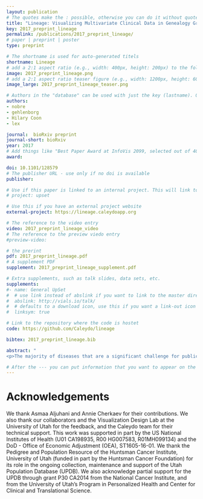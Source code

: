 ```yaml
---
layout: publication
# The quotes make the : possible, otherwise you can do it without quotes
title: "Lineage: Visualizing Multivariate Clinical Data in Genealogy Graphs"
key: 2017_preprint_lineage
permalink: /publications/2017_preprint_lineage/
# paper | preprint | poster
type: preprint

# The shortname is used for auto-generated titels
shortname: Lineage
# add a 2:1 aspect ratio (e.g., width: 400px, height: 200px) to the folder /assets/images/papers/
image: 2017_preprint_lineage.png
# add a 2:1 aspect ratio teaser figure (e.g., width: 1200px, height: 600px) to the folder /assets/images/papers/
image_large: 2017_preprint_lineage_teaser.png

# Authors in the "database" can be used with just the key (lastname). Others can be written properly.
authors:
- nobre
- gehlenborg
- Hilary Coon
- lex

journal:  bioRxiv preprint
journal-short: bioRxiv
year: 2017
# Add things like "Best Paper Award at InfoVis 2099, selected out of 4000 submissions"
award:

doi: 10.1101/128579
# The publisher URL - use only if no doi is available
publisher:

# Use if this paper is linked to an internal project. This will link to the project site
# project: upset

# Use this if you have an external project website
external-project: https://lineage.caleydoapp.org

# The reference to the video entry
video: 2017_preprint_lineage_video
# The reference to the preview viedo entry
#preview-video:

# the prerint
pdf: 2017_preprint_lineage.pdf
# A supplement PDF
supplement: 2017_preprint_lineage_supplement.pdf

# Extra supplements, such as talk slides, data sets, etc.
supplements:
#- name: General UpSet
#  # use link instead of abslink if you want to link to the master directory
#  abslink: http://vials.io/talk/
#  # defaults to a download icon, use this if you want a link-out icon
#  linksym: true

# Link to the repository where the code is hostet
code: https://github.com/Caleydo/lineage

bibtex: 2017_preprint_lineage.bib

abstract: "
<p>The majority of diseases that are a significant challenge for public and individual heath are caused by a combination of hereditary and environmental factors. In this paper, we introduce Lineage, a novel visual analysis tool, designed to support domain experts that study such multifactorial diseases in the context of genealogies. Incorporating familial relationships between cases can provide insights into shared genomic variants that could be implicated in diseases, but also into shared environmental exposures. We introduce a data and task abstraction and argue that the problem of analyzing such diseases based on genealogical, clinical, and genetic data can be mapped to a multivariate graph visualization problem. Our main contribution is a novel visual representation for tree-like, multivariate graphs, which we apply to genealogies and clinical data about the individuals in these families. We introduce data-driven aggregation methods to scale to multiple families with hundreds of members across several generations. By designing the genealogy graph layout to align with a tabular view that displays clinical data for each family member, we are able to incorporate extensive, multivariate attributes in the analysis of the genealogy without cluttering the graph. We also discuss how the principles of our methodology can be generalized to other scenarios. We validate our designs using an illustrative example based on real-world data, and report of feedback from domain experts.</p>"

# After the --- you can put information that you want to appear on the website using markdown formatting or HTML. A good example are acknowledgements, extra references, an erratum, etc.
---
```



# Acknowledgements

We thank Asmaa Aljuhani and Annie Cherkaev for their contributions. We also thank our collaborators and the Visualization Design Lab at the University of Utah for the feedback, and the Caleydo team for their technical support. 
This work was supported in part by the US National Institutes of Health (U01 CA198935, R00 HG007583, R01MH099134) and the DoD - Office of Economic Adjustment (OEA), ST1605-16-01. We thank the Pedigree and Population Resource of the Huntsman Cancer Institute, University of Utah (funded in part by the Huntsman Cancer Foundation) for its role in the ongoing collection, maintenance and support of the Utah Population Database (UPDB).  We also acknowledge partial support for the UPDB through grant P30 CA2014 from the National Cancer Institute, and from the University of Utah’s Program in Personalized Health and Center for Clinical and Translational Science.
